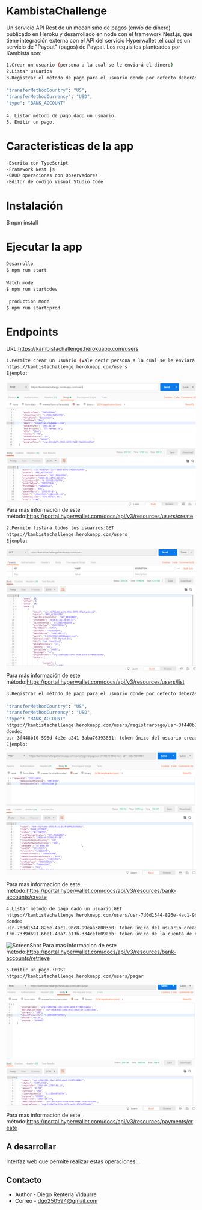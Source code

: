 # KambistaChallenge

Un servicio API Rest de un mecanismo de pagos (envío de dinero) publicado en Heroku y desarrollado en node con el framework Nest.js, que tiene integración externa con el API del servicio Hyperwallet ,el cual es un servicio de "Payout" (pagos) de Paypal.
Los requisitos planteados por Kambista son:
```bash
1.Crear un usuario (persona a la cual se le enviará el dinero)
2.Listar usuarios
3.Registrar el método de pago para el usuario donde por defecto deberás "setear" las variasbles para éste caso:

"transferMethodCountry": "US",
"transferMethodCurrency": "USD",
"type": "BANK_ACCOUNT"

4. Listar método de pago dado un usuario.
5. Emitir un pago.
```
# Caracteristicas de la app
  ```bash
  -Escrita con TypeScript
  -Framework Nest js
  -CRUD operaciones con Observadores
  -Editor de código Visual Studio Code
  ```
# Instalación 
$ npm install

# Ejecutar la  app
 ```bash
 Desarrollo
$ npm run start
 
 Watch mode
$ npm run start:dev

  production mode
$ npm run start:prod
```
# Endpoints
URL:https://kambistachallenge.herokuapp.com/users
```bash
1.Permite crear un usuario (vale decir persona a la cual se le enviará el dinero):POST
https://kambistachallenge.herokuapp.com/users
Ejemplo:
```
![ScreenShot](https://raw.githubusercontent.com/diewoo/KambistaChallenge/master/assets/1.crearUsuario.png)
Para más información de este método:https://portal.hyperwallet.com/docs/api/v3/resources/users/create
```bash
2.Permite listara todos los usuarios:GET
https://kambistachallenge.herokuapp.com/users
Ejemplo:
```
![ScreenShot](https://raw.githubusercontent.com/diewoo/KambistaChallenge/master/assets/02.ListarUsusarios.png)
Para más información de este método:https://portal.hyperwallet.com/docs/api/v3/resources/users/list
```bash
3.Registrar el método de pago para el usuario donde por defecto deberás "setear" las variables para éste caso:

"transferMethodCountry": "US",
"transferMethodCurrency": "USD",
"type": "BANK_ACCOUNT"
https://kambistachallenge.herokuapp.com/users/registrarpago/usr-3f448b10-598d-4e2e-a241-3aba76393881
donde:
usr-3f448b10-598d-4e2e-a241-3aba76393881: token único del usuario creado ( aunque podría ser de cualquier usuario si se conoce su token)
Ejemplo:
```
![ScreenShot](https://raw.githubusercontent.com/diewoo/KambistaChallenge/master/assets/03.RegistrarPago.png)

Para mas informacion de este método:https://portal.hyperwallet.com/docs/api/v3/resources/bank-accounts/create
```bash
4.Listar método de pago dado un usuario:GET
https://kambistachallenge.herokuapp.com/users/usr-7d0d1544-826e-4ac1-9bc8-99eaa3800360/bank-accounts/trm-7339d691-6be1-48a7-a13b-334cef609abb
donde:
usr-7d0d1544-826e-4ac1-9bc8-99eaa3800360: token único del usuario creado ( aunque podría ser de cualquier usuario si se conoce su token)
trm-7339d691-6be1-48a7-a13b-334cef609abb: token único de la cuenta de banco 
```
![ScreenShot](https://raw.githubusercontent.com/diewoo/KambistaChallenge/master/assets/04.ListaMétodoDePagoUsuario.png)
Para mas informacion de este método:https://portal.hyperwallet.com/docs/api/v3/resources/bank-accounts/retrieve

```bash
5.Emitir un pago.:POST
https://kambistachallenge.herokuapp.com/users/pagar
```
![ScreenShot](https://raw.githubusercontent.com/diewoo/KambistaChallenge/master/assets/05.EmitirPago.png)
Para mas informacion de este método:https://portal.hyperwallet.com/docs/api/v3/resources/payments/create
## A desarrollar
Interfaz web que permite realizar estas operaciones...
## Contacto

- Author - Diego Renteria Vidaurre
- Correo - dgo250594@gmail.com

